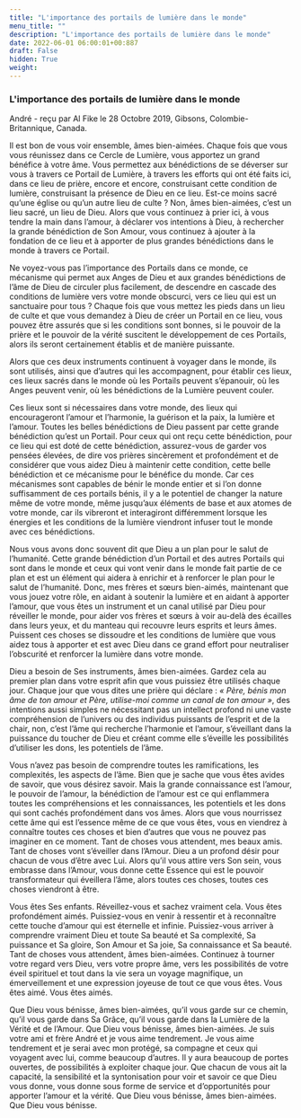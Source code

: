 ```yaml
---
title: "L'importance des portails de lumière dans le monde"
menu_title: ""
description: "L'importance des portails de lumière dans le monde"
date: 2022-06-01 06:00:01+00:887
draft: False
hidden: True
weight:
---
```

### L'importance des portails de lumière dans le monde

André - reçu par Al Fike le 28 Octobre 2019, Gibsons, Colombie-Britannique, Canada.

Il est bon de vous voir ensemble, âmes bien-aimées. Chaque fois que vous vous réunissez dans ce Cercle de Lumière, vous apportez un grand bénéfice à votre âme. Vous permettez aux bénédictions de se déverser sur vous à travers ce Portail de Lumière, à travers les efforts qui ont été faits ici, dans ce lieu de prière, encore et encore, construisant cette condition de lumière, construisant la présence de Dieu en ce lieu. Est-ce moins sacré qu’une église ou qu’un autre lieu de culte ? Non, âmes bien-aimées, c’est un lieu sacré, un lieu de Dieu. Alors que vous continuez à prier ici, à vous tendre la main dans l’amour, à déclarer vos intentions à Dieu, à rechercher la grande bénédiction de Son Amour, vous continuez à ajouter à la fondation de ce lieu et à apporter de plus grandes bénédictions dans le monde à travers ce Portail.

Ne voyez-vous pas l’importance des Portails dans ce monde, ce mécanisme qui permet aux Anges de Dieu et aux grandes bénédictions de l’âme de Dieu de circuler plus facilement, de descendre en cascade des conditions de lumière vers votre monde obscurci, vers ce lieu qui est un sanctuaire pour tous ? Chaque fois que vous mettez les pieds dans un lieu de culte et que vous demandez à Dieu de créer un Portail en ce lieu, vous pouvez être assurés que si les conditions sont bonnes, si le pouvoir de la prière et le pouvoir de la vérité suscitent le développement de ces Portails, alors ils seront certainement établis et de manière puissante.

Alors que ces deux instruments continuent à voyager dans le monde, ils sont utilisés, ainsi que d’autres qui les accompagnent, pour établir ces lieux, ces lieux sacrés dans le monde où les Portails peuvent s’épanouir, où les Anges peuvent venir, où les bénédictions de la Lumière peuvent couler.

Ces lieux sont si nécessaires dans votre monde, des lieux qui encourageront l’amour et l’harmonie, la guérison et la paix, la lumière et l’amour. Toutes les belles bénédictions de Dieu passent par cette grande bénédiction qu’est un Portail. Pour ceux qui ont reçu cette bénédiction, pour ce lieu qui est doté de cette bénédiction, assurez-vous de garder vos pensées élevées, de dire vos prières sincèrement et profondément et de considérer que vous aidez Dieu à maintenir cette condition, cette belle bénédiction et ce mécanisme pour le bénéfice du monde. Car ces mécanismes sont capables de bénir le monde entier et si l’on donne suffisamment de ces portails bénis, il y a le potentiel de changer la nature même de votre monde, même jusqu’aux éléments de base et aux atomes de votre monde, car ils vibreront et interagiront différemment lorsque les énergies et les conditions de la lumière viendront infuser tout le monde avec ces bénédictions.

Nous vous avons donc souvent dit que Dieu a un plan pour le salut de l’humanité. Cette grande bénédiction d’un Portail et des autres Portails qui sont dans le monde et ceux qui vont venir dans le monde fait partie de ce plan et est un élément qui aidera à enrichir et à renforcer le plan pour le salut de l’humanité. Donc, mes frères et sœurs bien-aimés, maintenant que vous jouez votre rôle, en aidant à soutenir la lumière et en aidant à apporter l’amour, que vous êtes un instrument et un canal utilisé par Dieu pour réveiller le monde, pour aider vos frères et sœurs à voir au-delà des écailles dans leurs yeux, et du manteau qui recouvre leurs esprits et leurs âmes. Puissent ces choses se dissoudre et les conditions de lumière que vous aidez tous à apporter et est avec Dieu dans ce grand effort pour neutraliser l’obscurité et renforcer la lumière dans votre monde.

Dieu a besoin de Ses instruments, âmes bien-aimées. Gardez cela au premier plan dans votre esprit afin que vous puissiez être utilisés chaque jour. Chaque jour que vous dites une prière qui déclare : *« Père, bénis mon âme de ton amour et Père, utilise-moi comme un canal de ton amour »*, des intentions aussi simples ne nécessitant pas un intellect profond ni une vaste compréhension de l’univers ou des individus puissants de l’esprit et de la chair, non, c’est l’âme qui recherche l’harmonie et l’amour, s’éveillant dans la puissance du toucher de Dieu et créant comme elle s’éveille les possibilités d’utiliser les dons, les potentiels de l’âme.

Vous n’avez pas besoin de comprendre toutes les ramifications, les complexités, les aspects de l’âme. Bien que je sache que vous êtes avides de savoir, que vous désirez savoir. Mais la grande connaissance est l’amour, le pouvoir de l’amour, la bénédiction de l’amour est ce qui enflammera toutes les compréhensions et les connaissances, les potentiels et les dons qui sont cachés profondément dans vos âmes. Alors que vous nourrissez cette âme qui est l’essence même de ce que vous êtes, vous en viendrez à connaître toutes ces choses et bien d’autres que vous ne pouvez pas imaginer en ce moment. Tant de choses vous attendent, mes beaux amis. Tant de choses vont s’éveiller dans l’Amour. Dieu a un profond désir pour chacun de vous d’être avec Lui. Alors qu’il vous attire vers Son sein, vous embrasse dans l’Amour, vous donne cette Essence qui est le pouvoir transformateur qui éveillera l’âme, alors toutes ces choses, toutes ces choses viendront à être.

Vous êtes Ses enfants. Réveillez-vous et sachez vraiment cela. Vous êtes profondément aimés. Puissiez-vous en venir à ressentir et à reconnaître cette touche d’amour qui est éternelle et infinie. Puissiez-vous arriver à comprendre vraiment Dieu et toute Sa beauté et Sa complexité, Sa puissance et Sa gloire, Son Amour et Sa joie, Sa connaissance et Sa beauté. Tant de choses vous attendent, âmes bien-aimées. Continuez à tourner votre regard vers Dieu, vers votre propre âme, vers les possibilités de votre éveil spirituel et tout dans la vie sera un voyage magnifique, un émerveillement et une expression joyeuse de tout ce que vous êtes. Vous êtes aimé. Vous êtes aimés.

Que Dieu vous bénisse, âmes bien-aimées, qu’il vous garde sur ce chemin, qu’il vous garde dans Sa Grâce, qu’il vous garde dans la Lumière de la Vérité et de l’Amour. Que Dieu vous bénisse, âmes bien-aimées. Je suis votre ami et frère André et je vous aime tendrement. Je vous aime tendrement et je serai avec mon protégé, sa compagne et ceux qui voyagent avec lui, comme beaucoup d’autres. Il y aura beaucoup de portes ouvertes, de possibilités à exploiter chaque jour. Que chacun de vous ait la capacité, la sensibilité et la syntonisation pour voir et savoir ce que Dieu vous donne, vous donne sous forme de service et d’opportunités pour apporter l’amour et la vérité. Que Dieu vous bénisse, âmes bien-aimées. Que Dieu vous bénisse.
